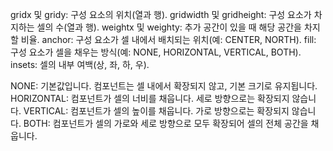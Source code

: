 gridx 및 gridy: 구성 요소의 위치(열과 행).
gridwidth 및 gridheight: 구성 요소가 차지하는 셀의 수(열과 행).
weightx 및 weighty: 추가 공간이 있을 때 해당 공간을 차지할 비율.
anchor: 구성 요소가 셀 내에서 배치되는 위치(예: CENTER, NORTH).
fill: 구성 요소가 셀을 채우는 방식(예: NONE, HORIZONTAL, VERTICAL, BOTH).
insets: 셀의 내부 여백(상, 좌, 하, 우).

NONE: 기본값입니다. 컴포넌트는 셀 내에서 확장되지 않고, 기본 크기로 유지됩니다.
HORIZONTAL: 컴포넌트가 셀의 너비를 채웁니다. 세로 방향으로는 확장되지 않습니다.
VERTICAL: 컴포넌트가 셀의 높이를 채웁니다. 가로 방향으로는 확장되지 않습니다.
BOTH: 컴포넌트가 셀의 가로와 세로 방향으로 모두 확장되어 셀의 전체 공간을 채웁니다.